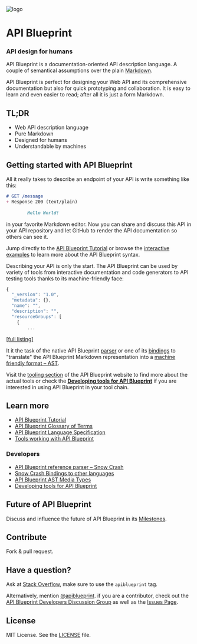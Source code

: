 ![logo](https://raw.github.com/apiaryio/api-blueprint/gh-pages/assets/logo_apiblueprint.png) 

# API Blueprint 
### API design for humans
API Blueprint is a documentation-oriented API description language. A couple of semantical assumptions over the plain [Markdown](http://daringfireball.net/projects/markdown/).

API Blueprint is perfect for designing your Web API and its comprehensive documentation but also for quick prototyping and collaboration. It is easy to learn and even easier to read; after all it is just a form Markdown.

## TL;DR
+ Web API description language
+ Pure Markdown
+ Designed for humans
+ Understandable by machines

## Getting started with API Blueprint
All it really takes to describe an endpoint of your API is write something like this: 

```md
# GET /message
+ Response 200 (text/plain)
    
        Hello World!
```
        
in your favorite Markdown editor. Now you can share and discuss this API in your API repository and let GitHub to render the API documentation so others can see it. 

Jump directly to the [API Blueprint Tutorial](https://github.com/apiaryio/api-blueprint/blob/master/examples/1.%20Simplest%20API.md) or browse the [interactive examples](http://apiblueprint.org) to learn more about the API Blueprint syntax.

Describing your API is only the start. The API Blueprint can be used by variety of tools from interactive documentation and code generators to API testing tools thanks to its machine-friendly face:

```javascript
{
  "_version": "1.0",
  "metadata": {},
  "name": "",
  "description": "",
  "resourceGroups": [
    {
        ...
```
[\[full listing\]](https://gist.github.com/zdne/6560278#file-gistfile1-json)

It it the task of the native API Blueprint [parser](https://github.com/apiaryio/snowcrash) or one of its [bindings](https://github.com/apiaryio/snowcrash#bindings) to "translate" the API Blueprint Markdown representation into a [machine friendly format – AST](https://github.com/apiaryio/snowcrash/wiki/API-Blueprint-AST-Media-Types).

Visit the [tooling section](http://apiblueprint.org/#tooling) of the API Blueprint website to find more about the actual tools or check the [**Developing tools for API Blueprint**](https://github.com/apiaryio/api-blueprint/wiki/Developing-tools-for-API-Blueprint) if you are interested in using API Blueprint in your tool chain.

## Learn more

+ [API Blueprint Tutorial](https://github.com/apiaryio/api-blueprint/blob/master/examples/1.%20Simplest%20API.md)
+ [API Blueprint Glossary of Terms](https://github.com/apiaryio/api-blueprint/blob/master/Glossary%20of%20Terms.md)
+ [API Blueprint Language Specification](https://github.com/apiaryio/api-blueprint/blob/master/API%20Blueprint%20Specification.md)
+ [Tools working with API Blueprint](http://apiblueprint.org/#tooling)

### Developers 

+ [API Blueprint reference parser – Snow Crash](https://github.com/apiaryio/snowcrash)
+ [Snow Crash Bindings to other languages](https://github.com/apiaryio/snowcrash#bindings)
+ [API Blueprint AST Media Types](https://github.com/apiaryio/snowcrash/wiki/API-Blueprint-AST-Media-Types)
+ [Developing tools for API Blueprint](https://github.com/apiaryio/api-blueprint/wiki/Developing-tools-for-API-Blueprint)

## Future of API Blueprint
Discuss and influence the future of API Blueprint in its [Milestones](https://github.com/apiaryio/api-blueprint/issues/milestones).
 
## Contribute
Fork & pull request.

## Have a question?
Ask at [Stack Overflow](http://stackoverflow.com/questions/tagged/apiblueprint), make sure to use the `apiblueprint` tag.

Alternatively, mention [@apiblueprint](https://twitter.com/apiblueprint). if you are a contributor, check out the [API Blueprint Developers Discussion Group](https://groups.google.com/forum/?fromgroups#!forum/apiblueprint-dev) as well as the [Issues Page](https://github.com/apiaryio/api-blueprint/issues).

## License
MIT License. See the [LICENSE](https://github.com/apiaryio/api-blueprint/blob/master/LICENSE) file.

